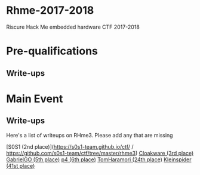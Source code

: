 # Rhme-2017-2018
Riscure Hack Me embedded hardware CTF 2017-2018

# Pre-qualifications

## Write-ups


# Main Event

## Write-ups
Here's a list of writeups on RHme3. Please add any that are missing

[S0S1 (2nd place)](https://s0s1-team.github.io/ctf/ / https://github.com/s0s1-team/ctf/tree/master/rhme3)
[Cloakware (3rd place)](https://github.com/cloakware-ctf/rhme3-writeups)
[GabrielGO (5th place)](https://github.com/gabrielgo-ctf/write-ups/tree/master/RHme3)
[p4 (6th place)](https://github.com/p4-team/ctf/tree/master/2018-04-30-rhme3)
[TomHaramori (24th place)](https://github.com/haramori/rhme3)
[Kleinspider (41st place)](https://kleinspider.github.io/writeups/rhme3/overview)
